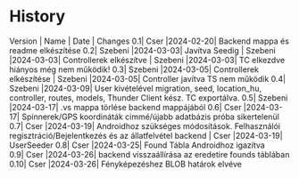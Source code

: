 # History 
Version | Name    | Date     | Changes
     0.1| Cser    |2024-02-20| Backend mappa és readme elkészítése
     0.2| Szebeni |2024-03-03| Javítva Seedig
        | Szebeni |2024-03-03| Controllerek elkészítve
        | Szebeni |2024-03-03| TC elkezdve hiányos még nem működik!
     0.3| Szebeni |2024-03-05| Controllerek elkészítése 
        | Szebeni |2024-03-05| Controller javítva TS nem működik 
     0.4| Szebeni |2024-03-09| User kivételével migration, seed, location_hu, controller, routes, models, Thunder Client kész. TC exportálva.
     0.5| Szebeni |2024-03-17| .vs mappa törlése backend mappájából
     0.6| Cser    |2024-03-17| Spinnerek/GPS koordináták cimmé/újabb adatbázis próba sikertelenül
     0.7| Cser    |2024-03-19| Androidhoz szükséges módosítások. Felhasználói regisztráció/Bejelentkezés és az állatfelvétel backend
        | Cser    |2024-03-19| UserSeeder
     0.8| Cser    |2024-03-25| Found Tábla Androidhoz igazítva  
     0.9| Cser    |2024-03-26| backend visszaállírása az eredetire founds táblában 
    0.10| Cser    |2024-03-26| Fényképezéshez BLOB határok elvéve